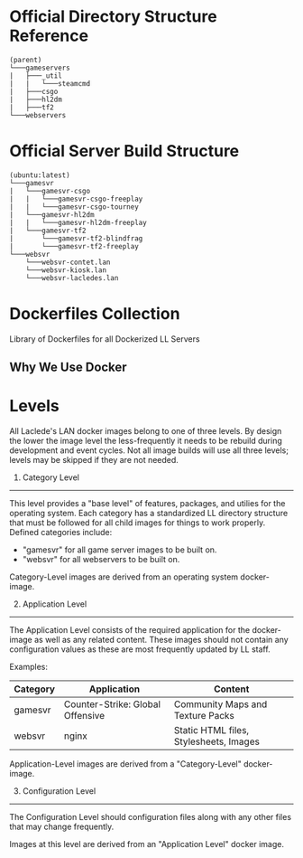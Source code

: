 Official Directory Structure Reference 
======================================
```
(parent)
└───gameservers
|   ├───_util
|   |   └───steamcmd
|   ├───csgo
|   ├───hl2dm
|   ├───tf2
└───webservers
```

Official Server Build Structure
===============================
```
(ubuntu:latest)
└───gamesvr
|   └───gamesvr-csgo
|   |   └───gamesvr-csgo-freeplay
|   |   └───gamesvr-csgo-tourney
|   └───gamesvr-hl2dm
|   |   └───gamesvr-hl2dm-freeplay
|   └───gamesvr-tf2
|       └───gamesvr-tf2-blindfrag
|       └───gamesvr-tf2-freeplay
└───websvr
    └───websvr-contet.lan
    └───websvr-kiosk.lan
    └───websvr-lacledes.lan
```





Dockerfiles Collection
======================
Library of Dockerfiles for all Dockerized LL Servers

Why We Use Docker
-----------------

Levels
======
All Laclede's LAN docker images belong to one of three levels.  By design the lower the image level the less-frequently it needs to be rebuild during development and event cycles.  Not all image builds will use all three levels; levels may be skipped if they are not needed.

1. Category Level
-----------------
This level provides a "base level" of features, packages, and utilies for the operating system.  Each category has a standardized LL directory structure that must be followed for all child images for things to work properly. Defined categories include:

* "gamesvr" for all game server images to be built on.
* "websvr" for all webservers to be built on.

Category-Level images are derived from an operating system docker-image.

2. Application Level
---------------------
The Application Level consists of the required application for the docker-image as well as any related content. These images should not contain any configuration values as these are most frequently updated by LL staff.

Examples:

| Category | Application                      | Content                                |
|----------|----------------------------------|----------------------------------------|
| gamesvr  | Counter-Strike: Global Offensive | Community Maps and Texture Packs       |
| websvr   | nginx                            | Static HTML files, Stylesheets, Images |

Application-Level images are derived from a "Category-Level" docker-image.

3. Configuration Level
----------------------
The Configuration Level should configuration files along with any other files that may change frequently.



Images at this level are derived from an "Application Level" docker image.



